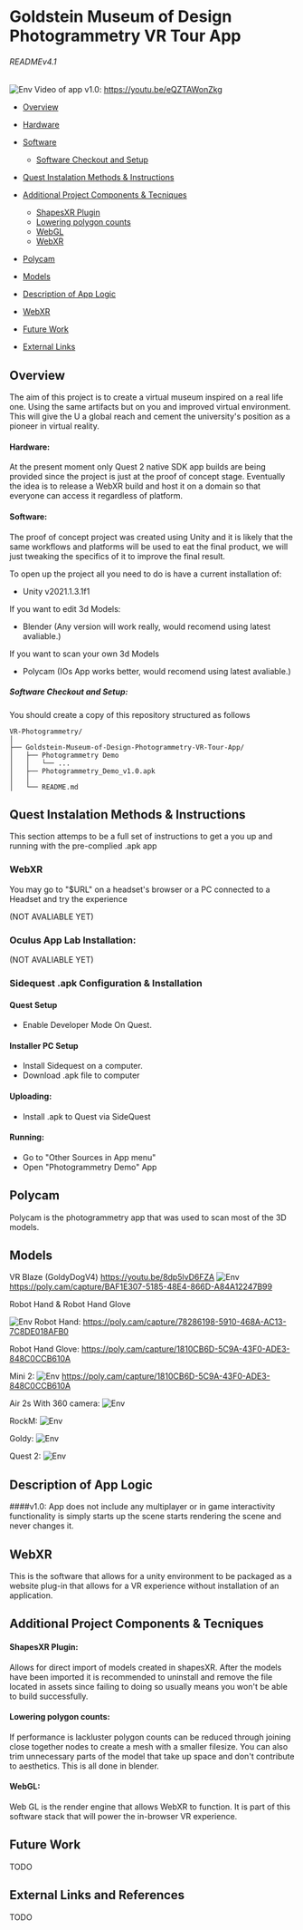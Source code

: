 # Goldstein Museum of Design Photogrammetry VR Tour App

###### READMEv4.1


![Env](Gifs/test7.gif)
Video of app v1.0: https://youtu.be/eQZTAWonZkg



* [Overview](#Overview)

* [Hardware](#Hardware)

* [Software](#Software)
	* [Software Checkout and Setup](#Software-Checkout-and-Setup)

* [Quest Instalation Methods & Instructions](#Quest-Instalation-Methods-&-Instructions)

* [Additional Project Components & Tecniques](#additional-project-components-&-Tecniques)
    * [ShapesXR Plugin](#ShapesXR-Plugin)
    * [Lowering polygon counts](#Lowering-polygon-counts)
    * [WebGL](#WebGL)
    * [WebXR](#WebXR)

* [Polycam](#Polycam)


* [Models](#Models)

* [Description of App Logic](#Description-of-App-Logic)

* [WebXR](#WebXR)

* [Future Work](#future-work)

* [External Links](#external-links)

## Overview
The aim of this project is to create a virtual museum inspired on a real life one. Using the same artifacts but on you and improved virtual environment. This will give the U a global reach and cement the university's position as a pioneer in virtual reality. 

#### Hardware:
At the present moment only Quest 2 native SDK app builds are being provided since the project is just at the proof of concept stage. Eventually the idea is to release a WebXR build and host it on a domain so that everyone can access it regardless of platform. 


#### Software:
The proof of concept project was created using Unity and it is likely that the same workflows and platforms will be used to eat the final product, we will just tweaking the specifics of it to improve the final result.

To open up the project all you need to do is have a current installation of:

* Unity v2021.1.3.1f1

If you want to edit 3d Models:

* Blender (Any version will work really, would recomend using latest avaliable.)

If you want to scan your own 3d Models 

* Polycam (IOs App works better, would recomend using latest avaliable.)

##### Software Checkout and Setup:

You should create a copy of this repository structured as follows

```
VR-Photogrammetry/
│
├── Goldstein-Museum-of-Design-Photogrammetry-VR-Tour-App/
│   ├── Photogrammetry Demo
│   │   └── ...
│   ├── Photogrammetry_Demo_v1.0.apk
│   │   
│   └── README.md
```

## Quest Instalation Methods & Instructions
This section attemps to be a full set of instructions to get a you up and running with the pre-complied .apk app

### WebXR 
You may go to "$URL" on a headset's browser or a PC connected to a Headset and try the experience 

(NOT AVALIABLE YET)

### Oculus App Lab Installation: 

(NOT AVALIABLE YET)

### Sidequest .apk Configuration & Installation

#### Quest Setup
* Enable Developer Mode On Quest. 

#### Installer PC Setup
* Install Sidequest on a computer. 
* Download .apk file to computer

#### Uploading:
* Install .apk to Quest via SideQuest

#### Running:
* Go to "Other Sources in App menu"
* Open "Photogrammetry Demo" App 



## Polycam
Polycam is the photogrammetry app that was used to scan most of the 3D models. 


## Models
VR Blaze (GoldyDogV4)
https://youtu.be/8dp5lvD6FZA
![Env](Gifs/test3.gif)
https://poly.cam/capture/BAF1E307-5185-48E4-866D-A84A12247B99


Robot Hand & Robot Hand Glove

![Env](Gifs/test1.gif)
Robot Hand:
https://poly.cam/capture/78286198-5910-468A-AC13-7C8DE018AFB0

Robot Hand Glove:
https://poly.cam/capture/1810CB6D-5C9A-43F0-ADE3-848C0CCB610A


Mini 2:
![Env](Gifs/test2.gif)
https://poly.cam/capture/1810CB6D-5C9A-43F0-ADE3-848C0CCB610A


Air 2s With 360 camera:
![Env](Gifs/test4.gif)

RockM:
![Env](Gifs/test0.gif)

Goldy:
![Env](Gifs/test6.gif)

Quest 2:
![Env](Gifs/test5.gif)

## Description of App Logic
####v1.0: 
App does not include any multiplayer or in game interactivity functionality is simply starts up the scene starts rendering the scene and never changes it.

## WebXR 
This is the software that allows for a unity environment to be packaged as a website plug-in that allows for a VR experience without installation of an application. 

## Additional Project Components & Tecniques 
#### ShapesXR Plugin:
Allows for direct import of models created in shapesXR. After the models have been imported it is recommended to uninstall and remove the file located in assets since failing to doing so usually means you won't be able to build successfully. 

#### Lowering polygon counts:
If performance is lackluster polygon counts can be reduced through joining close together nodes to create a mesh with a smaller filesize. You can also trim unnecessary parts of the model that take up space and don't contribute to aesthetics. This is all done in blender. 

#### WebGL:
Web GL is the render engine that allows WebXR to function. It is part of this software stack that will power the in-browser VR experience. 



## Future Work
TODO

## External Links and References
TODO

